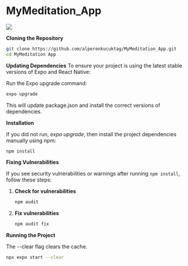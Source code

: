 # MyMeditation_App

<img src="/MeditationGif.gif"/>

**Cloning the Repository**

```bash
git clone https://github.com/alperenkucuktag/MyMeditation_App.git
cd MyMeditation App
```

**Updating Dependencies**
To ensure your project is using the latest stable versions of Expo and React Native:

Run the Expo upgrade command:

```bash
expo upgrade
```

This will update package.json and install the correct versions of dependencies.

**Installation**

If you did not run, _expo upgrade_, then install the project dependencies manually using npm:

```bash
npm install
```

**Fixing Vulnerabilities**

If you see security vulnerabilities or warnings after running `npm install`, follow these steps:

1. **Check for vulnerabilities**

   ```bash
   npm audit
   ```

2. **Fix vulnerabilities**

   ```bash
   npm audit fix
   ```

**Running the Project**

The --clear flag clears the cache.

```bash
npx expo start --clear
```
